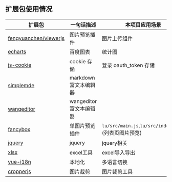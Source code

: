 
## 扩展包使用情况

| 扩展包	| 一句话描述	| 本项目应用场景|
| --- | --- | --- |
| [fengyuanchen/viewerjs](https://github.com/fengyuanchen/viewerjs)     | 图片预览插件     | 图片上传组件 |
| [echarts](https://www.npmjs.com/package/echarts)     | 百度图表     | 统计图 |
| [js-cookie](https://github.com/fengyuanchen/viewerjs)     |  cookie 存储   | 登录 oauth_token  存储 |
| [simplemde](https://www.npmjs.com/package/simplemde)     |  markdown 富文本编辑器   |  |
| [wangeditor](https://www.npmjs.com/package/wangeditor)     |  wangeditor 富文本编辑器   |  |
| [fancybox](https://www.npmjs.com/package/fancybox)     |  单图片预览插件   | `lu/src/main.js`,`lu/src/index.less` (列表页图片预览) |
| [jquery](https://www.npmjs.com/package/jquery)     | jquery     | jquery相关 |
| [xlsx](https://www.npmjs.com/package/xlsx)     | excel工具     | excel导入导出 |
| [vue-i18n](https://www.npmjs.com/package/vue-i18n)     | 本地化     | 多语言切换 |
| [cropperjs](https://www.npmjs.com/package/cropperjs)     | 图片裁剪     | 图片裁剪工具 |
